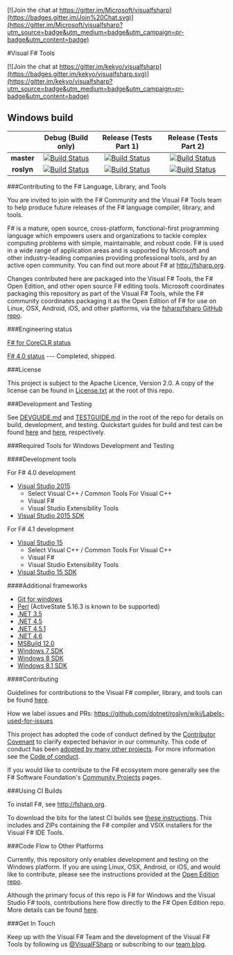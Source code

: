 
[![Join the chat at https://gitter.im/Microsoft/visualfsharp](https://badges.gitter.im/Join%20Chat.svg)](https://gitter.im/Microsoft/visualfsharp?utm_source=badge&utm_medium=badge&utm_campaign=pr-badge&utm_content=badge)

#Visual F# Tools

[![Join the chat at https://gitter.im/kekyo/visualfsharp](https://badges.gitter.im/kekyo/visualfsharp.svg)](https://gitter.im/kekyo/visualfsharp?utm_source=badge&utm_medium=badge&utm_campaign=pr-badge&utm_content=badge)

## Windows build

|            |Debug (Build only)|Release (Tests Part 1)|Release (Tests Part 2)|
|:----------:|:----------------:|:------------------:|:-----------------------:|
|**master**  |[![Build Status](http://dotnet-ci.cloudapp.net/buildStatus/icon?job=Microsoft_visualfsharp/master/debug_windows_nt)](http://dotnet-ci.cloudapp.net/job/Microsoft_visualfsharp/job/master/job/debug_windows_nt/)|[![Build Status](http://dotnet-ci.cloudapp.net/buildStatus/icon?job=Microsoft_visualfsharp/master/release_ci_part1_windows_nt)](http://dotnet-ci.cloudapp.net/job/Microsoft_visualfsharp/job/master/job/release_ci_part1_windows_nt/)|[![Build Status](http://dotnet-ci.cloudapp.net/buildStatus/icon?job=Microsoft_visualfsharp/master/release_ci_part2_windows_nt)](http://dotnet-ci.cloudapp.net/job/Microsoft_visualfsharp/job/master/job/release_ci_part2_windows_nt/)|
|**roslyn**  |[![Build Status](http://dotnet-ci.cloudapp.net/buildStatus/icon?job=Microsoft_visualfsharp/roslyn/debug_windows_nt)](http://dotnet-ci.cloudapp.net/job/Microsoft_visualfsharp/job/roslyn/job/debug_windows_nt/)|[![Build Status](http://dotnet-ci.cloudapp.net/buildStatus/icon?job=Microsoft_visualfsharp/roslyn/release_ci_part1_windows_nt)](http://dotnet-ci.cloudapp.net/job/Microsoft_visualfsharp/job/roslyn/job/release_ci_part1_windows_nt/)|[![Build Status](http://dotnet-ci.cloudapp.net/buildStatus/icon?job=Microsoft_visualfsharp/roslyn/release_ci_part2_windows_nt)](http://dotnet-ci.cloudapp.net/job/Microsoft_visualfsharp/job/roslyn/job/release_ci_part2_windows_nt/)|

###Contributing to the F# Language, Library, and Tools

You are invited to join with the F# Community and the Visual F# Tools team to help produce future releases of the F# language compiler, library, and tools.

F# is a mature, open source, cross-platform, functional-first programming language which empowers users and organizations to tackle complex computing problems with simple, maintainable, and robust code. F# is used in a wide range of application areas and is supported by Microsoft and other industry-leading companies providing professional tools, and by an active open community. You can find out more about F# at http://fsharp.org.

Changes contributed here are packaged into the Visual F# Tools, the F# Open Edition, and other open source F# editing tools. Microsoft coordinates packaging this repository as part of the Visual F# Tools, while the F# community coordinates packaging it as the Open Edition of F# for use on Linux, OSX, Android, iOS, and other platforms, via the [fsharp/fsharp GitHub repo](https://github.com/fsharp/fsharp/).

###Engineering status

[F# for CoreCLR status](https://github.com/Microsoft/visualfsharp/wiki/F%23-for-CoreCLR---Status)

[F# 4.0 status](https://github.com/Microsoft/visualfsharp/wiki/F%23-4.0-Status)   --- Completed, shipped.

###License

This project is subject to the Apache Licence, Version 2.0. A copy of the license can be found in [License.txt](License.txt) at the root of this repo.

###Development and Testing

See [DEVGUIDE.md](DEVGUIDE.md) and [TESTGUIDE.md](TESTGUIDE.md) in the root of the repo for details on build, development, and testing.
Quickstart guides for build and test can be found [here](https://github.com/Microsoft/visualfsharp/wiki/Build-Quickstart) and [here](https://github.com/Microsoft/visualfsharp/wiki/Test-Quickstart), respectively.
 
###Required Tools for Windows Development and Testing

####Development tools

For F# 4.0 development

- [Visual Studio 2015](http://www.visualstudio.com/en-us/downloads/visual-studio-2015-downloads-vs)
  - Select Visual C++ / Common Tools For Visual C++
  - Visual F#
  - Visual Studio Extensibility Tools
- [Visual Studio 2015 SDK](http://www.visualstudio.com/en-us/downloads/visual-studio-2015-downloads-vs)

For F# 4.1 development

- [Visual Studio 15](https://www.visualstudio.com/en-us/downloads/visual-studio-next-downloads-vs.aspx)
  - Select Visual C++ / Common Tools For Visual C++
  - Visual F#
  - Visual Studio Extensibility Tools
- [Visual Studio 15 SDK](https://www.visualstudio.com/en-us/downloads/visual-studio-next-downloads-vs.aspx)

####Additional frameworks

- [Git for windows](http://msysgit.github.io/)
- [Perl](http://www.perl.org/get.html#win32) (ActiveState 5.16.3 is known to be supported)
- [.NET 3.5](http://www.microsoft.com/en-us/download/details.aspx?id=21)
- [.NET 4.5](http://www.microsoft.com/en-us/download/details.aspx?id=30653)
- [.NET 4.5.1](http://www.microsoft.com/en-us/download/details.aspx?id=40779)
- [.NET 4.6](http://www.microsoft.com/en-us/download/details.aspx?id=48137)
- [MSBuild 12.0](http://www.microsoft.com/en-us/download/details.aspx?id=40760)
- [Windows 7 SDK](http://www.microsoft.com/en-us/download/details.aspx?id=8279)
- [Windows 8 SDK](http://msdn.microsoft.com/en-us/windows/desktop/hh852363.aspx)
- [Windows 8.1 SDK](http://msdn.microsoft.com/en-us/library/windows/desktop/bg162891.aspx)

####Contributing

Guidelines for contributions to the Visual F# compiler, library, and tools can be found [here](CONTRIBUTING.md).

How we label issues and PRs:  https://github.com/dotnet/roslyn/wiki/Labels-used-for-issues  


This project has adopted the code of conduct defined by the [Contributor Covenant](http://contributor-covenant.org/) to clarify expected behavior in our community. This code of conduct has been [adopted by many other projects](http://contributor-covenant.org/adopters/). For more information see the [Code of conduct](https://github.com/Microsoft/visualfsharp/wiki/Code-of-Conduct).

If you would like to contribute to the F# ecosystem more generally see the F# Software Foundation's [Community Projects](http://fsharp.org/community/projects/) pages.

###Using CI Builds

To install F#, see http://fsharp.org.

To download the bits for the latest CI builds see [these instructions](https://github.com/Microsoft/visualfsharp/wiki/Using-CI-Builds). This includes and ZIPs containing the F# compiler and VSIX installers for the Visual F# IDE Tools.

###Code Flow to Other Platforms

Currently, this repository only enables development and testing on the Windows platform. If you are using Linux, OSX, Android, or iOS, and would like to contribute, please see the instructions provided at the [Open Edition repo](https://github.com/fsharp/fsharp/#the-open-edition-of-the-f-compiler-core-library--tools).

Although the primary focus of this repo is F# for Windows and the Visual Studio F# tools, contributions here flow directly to the F# Open Edition repo.  More details can be found [here](https://github.com/Microsoft/visualfsharp/wiki/Code-Flow-to-Open-Edition).

###Get In Touch

Keep up with the Visual F# Team and the development of the Visual F# Tools by following us [@VisualFSharp](https://twitter.com/VisualFSharp) or subscribing to our [team blog](http://blogs.msdn.com/b/fsharpteam/).



